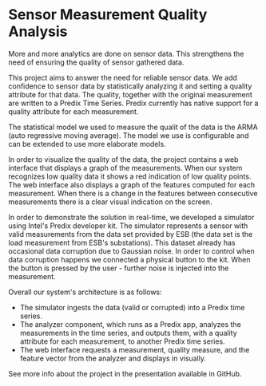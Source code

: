 # Sensor Measurement Quality Analysis

More and more analytics are done on sensor data. This strengthens the need of ensuring the quality of sensor gathered data.

This project aims to answer the need for reliable sensor data. We add confidence to sensor data by statistically analyzing it and setting a quality attribute for that data. The quality, together with the original measurement are written to a Predix Time Series. Predix currently has native support for a quality attribute for each measurement.

The statistical model we used to measure the qualit of the data is the ARMA (auto regressive moving average). The model we use is configurable and can be extended to use more elaborate models.

In order to visualize the quality of the data, the project contains a web interface that displays a graph of the measurements. When our system recognizes low quality data it shows a red indication of low quality points. The web interface also displays a graph of the features computed for each measurement. When there is a change in the features between consecutive measurements there is a clear visual indication on the screen.

In order to demonstrate the solution in real-time, we developed a simulator using Intel's Predix developer kit. The simulator represents a sensor with valid measurements from the data set provided by ESB (the data set is the load measurement from ESB's substations). This dataset already has occasional data corruption due to Gaussian noise. In order to control when data corruption happens we connected a physical button to the kit. When the button is pressed by the user - further noise is injected into the measurement.

Overall our system's architecture is as follows: 
- The simulator ingests the data (valid or corrupted) into a Predix time series. 
- The analyzer component, which runs as a Predix app, analyzes the measurements in the time series, and outputs them, with a quality attribute for each measurement, to another Predix time series.
- The web interface requests a measurement, quality measure, and the feature vector from the analyzer and displays in visually. 

See more info about the project in the presentation available in GitHub.
